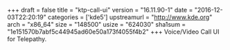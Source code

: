 +++
draft = false
title = "ktp-call-ui"
version = "16.11.90-1"
date = "2016-12-03T22:20:19"
categories = ['kde5']
upstreamurl = "http://www.kde.org"
arch = "x86_64"
size = "148500"
usize = "624030"
sha1sum = "1e151570b7abf5c44945ad60e50a173f4055f4b2"
+++
Voice/Video Call UI for Telepathy.